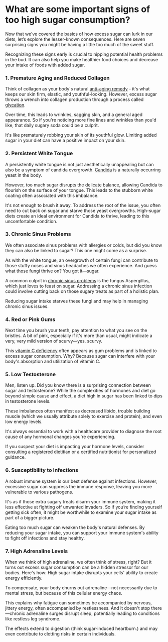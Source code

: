 # What are some important signs of too high sugar consumption?

Now that we’ve covered the basics of how excess sugar can lurk in our diets, let’s explore the lesser-known consequences. Here are seven surprising signs you might be having a little too much of the sweet stuff.

Recognizing these signs early is crucial to nipping potential health problems in the bud. It can also help you make healthier food choices and decrease your intake of foods with added sugar.

### **1\. Premature Aging and Reduced Collagen**

Think of collagen as your body's natural [anti-aging remedy](https://www.drberg.com/blog/anti-aging) \- it's what keeps our skin firm, elastic, and youthful-looking. However, excess sugar throws a wrench into collagen production through a process called [glycation](https://www.drberg.com/blog/what-are-advanced-glycation-end-products-ages).

Over time, this leads to wrinkles, sagging skin, and a general aged appearance. So if you're noticing more fine lines and wrinkles than you'd like, that daily sugary soda could be a culprit.

It's like prematurely robbing your skin of its youthful glow. Limiting added sugar in your diet can have a positive impact on your skin.

### **2\. Persistent White Tongue**

A persistently white tongue is not just aesthetically unappealing but can also be a symptom of candida overgrowth. [Candida](https://www.drberg.com/blog/the-most-powerful-candida-and-yeast-killer) is a naturally occurring yeast in the body.

However, too much sugar disrupts the delicate balance, allowing Candida to flourish on the surface of your tongue. This leads to the stubborn white coating often associated with this imbalance.

It's not enough to brush it away. To address the root of the issue, you often need to cut back on sugar and starve those yeast overgrowths. High-sugar diets create an ideal environment for Candida to thrive, leading to this uncomfortable condition.

### **3\. Chronic Sinus Problems**

We often associate sinus problems with allergies or colds, but did you know they can also be linked to sugar? This one might come as a surprise.

As with the white tongue, an overgrowth of certain fungi can contribute to those stuffy noses and sinus headaches we often experience. And guess what those fungi thrive on? You got it—sugar.

A common culprit in [chronic sinus problems](https://www.drberg.com/blog/the-best-food-for-chronic-sinus-issue) is the fungus Aspergillus, which just loves to feast on sugar. Addressing a chronic sinus infection could involve cutting back on those sugary treats as part of a holistic plan.

Reducing sugar intake starves these fungi and may help in managing chronic sinus issues.

### **4\. Red or Pink Gums**

Next time you brush your teeth, pay attention to what you see on the bristles. A bit of pink, especially if it's more than usual, might indicate a very, very mild version of scurvy—yes, scurvy.

This [vitamin C deficiency](https://www.drberg.com/blog/an-interesting-cause-of-a-vitamin-c-deficiency) often appears as gum problems and is linked to excess sugar consumption. Why? Because sugar can interfere with your body's absorption and utilization of vitamin C.

### **5\. Low Testosterone**

Men, listen up. Did you know there is a surprising connection between sugar and testosterone? While the complexities of hormones and diet go beyond simple cause and effect, a diet high in sugar has been linked to dips in testosterone levels.

These imbalances often manifest as decreased libido, trouble building muscle (which we usually attribute solely to exercise and protein), and even low energy levels.

It's always essential to work with a healthcare provider to diagnose the root cause of any hormonal changes you're experiencing.

If you suspect your diet is impacting your hormone levels, consider consulting a registered dietitian or a certified nutritionist for personalized guidance.

### **6\. Susceptibility to Infections**

A robust immune system is our best defense against infections. However, excessive sugar can suppress the immune response, leaving you more vulnerable to various pathogens.

It's as if those extra sugary treats disarm your immune system, making it less effective at fighting off unwanted invaders. So if you’re finding yourself getting sick often, it might be worthwhile to examine your sugar intake as part of a bigger picture.

Eating too much sugar can weaken the body's natural defenses. By reducing your sugar intake, you can support your immune system's ability to fight off infections and stay healthy.

### **7\. High Adrenaline Levels**

When we think of high adrenaline, we often think of stress, right? But it turns out excess sugar consumption can be a hidden stressor for our bodies. Here's how: High sugar intake disrupts your cells' ability to create energy efficiently.

To compensate, your body churns out adrenaline—not necessarily due to mental stress, but because of this cellular energy chaos.

This explains why fatigue can sometimes be accompanied by nervous, jittery energy, often accompanied by restlessness. And it doesn't stop there—chronic adrenaline surges disrupt sleep, potentially leading to conditions like restless leg syndrome.

The effects extend to digestion (think sugar-induced heartburn.) and may even contribute to clotting risks in certain individuals.